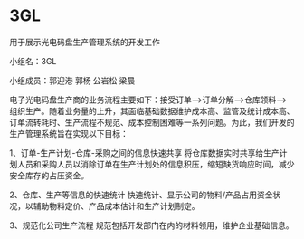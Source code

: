 # 3GL

用于展示光电码盘生产管理系统的开发工作

小组名：3GL

小组成员：郭迎港 郭杨  公岩松  梁晨

电子光电码盘生产商的业务流程主要如下：接受订单—->订单分解—->仓库领料—->组织生产。随着业务量的上升，其面临基础数据维护成本高、监管及统计成本高、订单流转耗时、生产流程不规范、成本控制困难等一系列问题。为此，我们开发的生产管理系统旨在实现以下目标：

1、订单-生产计划-仓库-采购之间的信息快速共享
将仓库数据实时共享给生产计划人员和采购人员以消除订单在生产计划处的信息积压，缩短缺货响应时间，减少安全库存的占压资金。

2、仓库、生产等信息的快速统计
快速统计、显示公司的物料/产品占用资金状况，以辅助物料定价、产品成本估计和生产计划制定。

3、规范化公司生产流程
规范包括开发部门在内的材料领用，维护企业基础信息。
